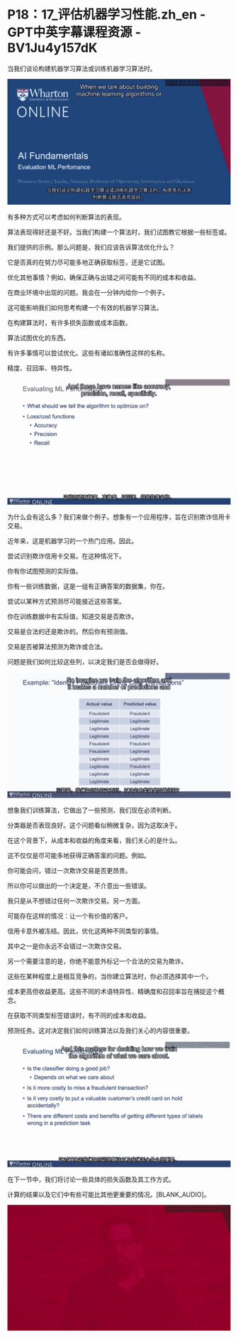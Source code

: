 # P18：17_评估机器学习性能.zh_en - GPT中英字幕课程资源 - BV1Ju4y157dK

当我们谈论构建机器学习算法或训练机器学习算法时。

![](img/f040461bd947bde42f4b2188e5500659_1.png)

有多种方式可以考虑如何判断算法的表现。

算法表现得好还是不好。当我们构建一个算法时，我们试图教它根据一些标签或。

我们提供的示例。那么问题是，我们应该告诉算法优化什么？

它是否真的在努力尽可能多地正确获取标签，还是它试图。

优化其他事情？例如，确保正确与出错之间可能有不同的成本和收益。

在商业环境中出现的问题。我会在一分钟内给你一个例子。

这可能影响我们如何思考构建一个有效的机器学习算法。

在构建算法时，有许多损失函数或成本函数。

算法试图优化的东西。

有许多事情可以尝试优化。这些有诸如准确性这样的名称。

精度、召回率、特异性。

![](img/f040461bd947bde42f4b2188e5500659_3.png)

为什么会有这么多？我们来做个例子。想象有一个应用程序，旨在识别欺诈信用卡交易。

近年来，这是机器学习的一个热门应用。因此。

尝试识别欺诈信用卡交易。在这种情况下。

你有你试图预测的实际值。

你有一些训练数据，这是一组有正确答案的数据集，你在。

尝试以某种方式预测尽可能接近这些答案。

你在训练数据中有实际值，知道交易是否欺诈。

交易是合法的还是欺诈的。然后你有预测值。

交易是否被算法预测为欺诈或合法。

问题是我们如何比较这些列，以决定我们是否会做得好。

![](img/f040461bd947bde42f4b2188e5500659_5.png)

想象我们训练算法，它做出了一些预测，我们现在必须判断。

分类器是否表现良好。这个问题看似稍微复杂，因为这取决于。

在这个背景下，从成本和收益的角度来看，我们关心的是什么。

这不仅仅是尽可能多地获得正确答案的问题。例如。

你可能会问，错过一次欺诈交易是否更昂贵。

所以你可以做出的一个决定是，不介意出一些错误。

我只是从不想错过任何一次欺诈交易。另一方面。

可能存在这样的情况：让一个有价值的客户。

信用卡意外被冻结。因此，优化这两种不同类型的事情。

其中之一是你永远不会错过一次欺诈交易。

另一个需要注意的是，你绝不能意外标记一个合法的交易为欺诈。

这些在某种程度上是相互竞争的，当你建立算法时，你必须选择其中一个。

成本更高但收益更高。这些不同的术语特异性、精确度和召回率旨在捕捉这个概念。

在获取不同类型标签错误时，有不同的成本和收益。

预测任务。这对决定我们如何训练算法以及我们关心的内容很重要。

![](img/f040461bd947bde42f4b2188e5500659_7.png)

在下一节中，我们将讨论一些具体的损失函数及其工作方式。

计算的结果以及它们中有些可能比其他更重要的情况。[BLANK_AUDIO]。

![](img/f040461bd947bde42f4b2188e5500659_9.png)
